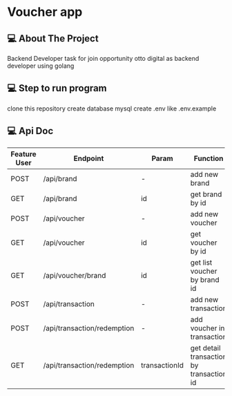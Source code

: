 # Voucher app

<!-- ABOUT THE PROJECT -->

## 💻 About The Project

Backend Developer task for join opportunity otto digital as backend developer using golang

## 💻 Step to run program
clone this repository
create database mysql
create .env like .env.example


## 💻 Api Doc

<div>
  
| Feature User | Endpoint | Param | Function |
| --- | --- | --- | --- |
| POST | /api/brand  | - | add new brand |
| GET | /api/brand | id | get brand by id |
| POST | /api/voucher | - | add new voucher |
| GET | /api/voucher | id | get voucher by id |
| GET | /api/voucher/brand | id | get list voucher by brand id |
| POST | /api/transaction | - | add new transaction |
| POST | /api/transaction/redemption | - | add voucher in transaction |
| GET | /api/transaction/redemption | transactionId | get detail transaction by transaction id |


